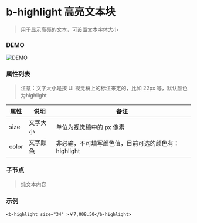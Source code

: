 # b-highlight 高亮文本块
> 用于显示高亮的文本，可设置文本字体大小

### DEMO
![DEMO](https://ohc0dpsgs.qnssl.com/image/service/serviceBanner.jpg)

### 属性列表
> 注意：文字大小是按 UI 视觉稿上的标注来定的，比如 22px 等，默认颜色为highlight

 属性 | 说明 | 备注 
--- | --- | ---
 size | 文字大小 | 单位为视觉稿中的 px 像素 
 color | 文字颜色 | 非必输，不可填写颜色值，目前可选的颜色有：highlight

### 子节点
> 纯文本内容

### 示例
```
<b-highlight size="34" >￥7,008.50</b-highlight>
```
